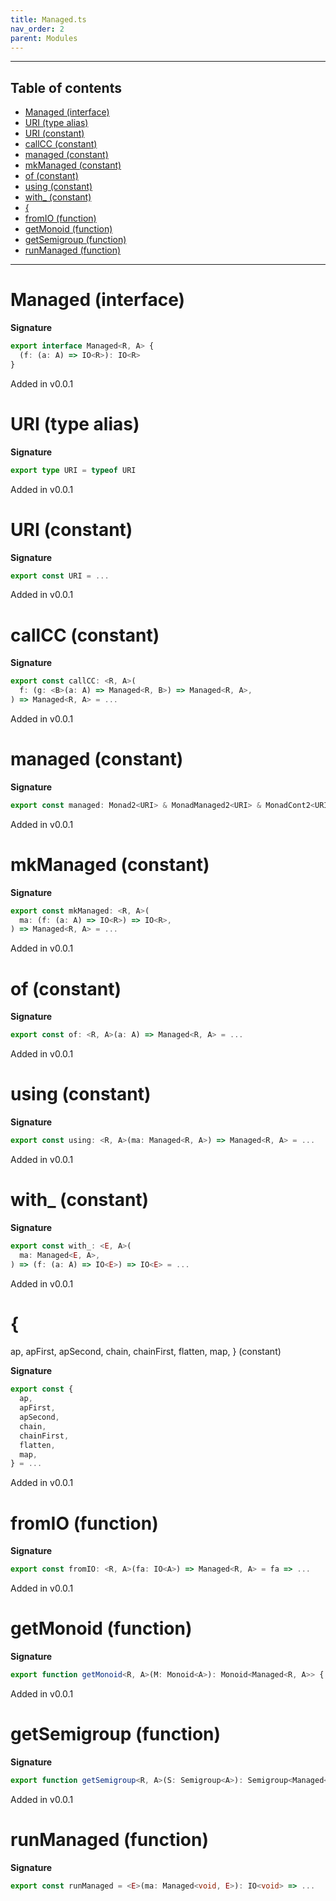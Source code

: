 ```yaml
---
title: Managed.ts
nav_order: 2
parent: Modules
---
```


---

<h2 class="text-delta">Table of contents</h2>

- [Managed (interface)](#managed-interface)
- [URI (type alias)](#uri-type-alias)
- [URI (constant)](#uri-constant)
- [callCC (constant)](#callcc-constant)
- [managed (constant)](#managed-constant)
- [mkManaged (constant)](#mkmanaged-constant)
- [of (constant)](#of-constant)
- [using (constant)](#using-constant)
- [with\_ (constant)](#with_-constant)
- [{](#)
- [fromIO (function)](#fromio-function)
- [getMonoid (function)](#getmonoid-function)
- [getSemigroup (function)](#getsemigroup-function)
- [runManaged (function)](#runmanaged-function)

---

# Managed (interface)

**Signature**

```ts
export interface Managed<R, A> {
  (f: (a: A) => IO<R>): IO<R>
}
```

Added in v0.0.1

# URI (type alias)

**Signature**

```ts
export type URI = typeof URI
```

Added in v0.0.1

# URI (constant)

**Signature**

```ts
export const URI = ...
```

Added in v0.0.1

# callCC (constant)

**Signature**

```ts
export const callCC: <R, A>(
  f: (g: <B>(a: A) => Managed<R, B>) => Managed<R, A>,
) => Managed<R, A> = ...
```

Added in v0.0.1

# managed (constant)

**Signature**

```ts
export const managed: Monad2<URI> & MonadManaged2<URI> & MonadCont2<URI> = ...
```

Added in v0.0.1

# mkManaged (constant)

**Signature**

```ts
export const mkManaged: <R, A>(
  ma: (f: (a: A) => IO<R>) => IO<R>,
) => Managed<R, A> = ...
```

Added in v0.0.1

# of (constant)

**Signature**

```ts
export const of: <R, A>(a: A) => Managed<R, A> = ...
```

Added in v0.0.1

# using (constant)

**Signature**

```ts
export const using: <R, A>(ma: Managed<R, A>) => Managed<R, A> = ...
```

Added in v0.0.1

# with\_ (constant)

**Signature**

```ts
export const with_: <E, A>(
  ma: Managed<E, A>,
) => (f: (a: A) => IO<E>) => IO<E> = ...
```

Added in v0.0.1

# {

ap,
apFirst,
apSecond,
chain,
chainFirst,
flatten,
map,
} (constant)

**Signature**

```ts
export const {
  ap,
  apFirst,
  apSecond,
  chain,
  chainFirst,
  flatten,
  map,
} = ...
```

Added in v0.0.1

# fromIO (function)

**Signature**

```ts
export const fromIO: <R, A>(fa: IO<A>) => Managed<R, A> = fa => ...
```

Added in v0.0.1

# getMonoid (function)

**Signature**

```ts
export function getMonoid<R, A>(M: Monoid<A>): Monoid<Managed<R, A>> { ... }
```

Added in v0.0.1

# getSemigroup (function)

**Signature**

```ts
export function getSemigroup<R, A>(S: Semigroup<A>): Semigroup<Managed<R, A>> { ... }
```

Added in v0.0.1

# runManaged (function)

**Signature**

```ts
export const runManaged = <E>(ma: Managed<void, E>): IO<void> => ...
```

